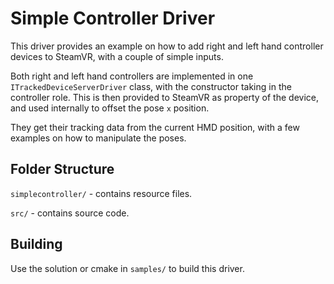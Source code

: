 # Simple Controller Driver

This driver provides an example on how to add right and left hand controller devices to SteamVR, with a couple of simple
inputs.

Both right and left hand controllers are implemented in one `ITrackedDeviceServerDriver` class, with the constructor
taking in the controller role. This is then provided to SteamVR as property of the device, and used internally to offset
the pose `x` position.

They get their tracking data from the current HMD position, with a few examples on how to manipulate the poses.

## Folder Structure

`simplecontroller/` - contains resource files.

`src/` - contains source code.

## Building

Use the solution or cmake in `samples/` to build this driver.